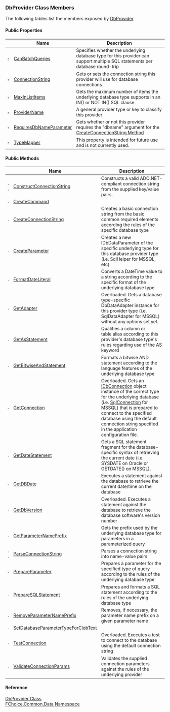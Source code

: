 ﻿### DbProvider Class Members

The following tables list the members exposed by [DbProvider](FChoice.Common~FChoice.Common.Data.DbProvider.md).

#### Public Properties

|   | Name | Description |
| --- | --- | --- |
| ![Public Property](dotnetimages/publicProperty.png) | [CanBatchQueries](FChoice.Common~FChoice.Common.Data.DbProvider~CanBatchQueries.md) | Specifies whether the underlying database type for this provider can support multiple SQL statements per database round-trip   |
| ![Public Property](dotnetimages/publicProperty.png) | [ConnectionString](FChoice.Common~FChoice.Common.Data.DbProvider~ConnectionString.md) | Gets or sets the connection string this provider will use for database connections   |
| ![Public Property](dotnetimages/publicProperty.png) | [MaxInListItems](FChoice.Common~FChoice.Common.Data.DbProvider~MaxInListItems.md) | Gets the maximum number of items the underlying database type supports in an IN() or NOT IN() SQL clause   |
| ![Public Property](dotnetimages/publicProperty.png) | [ProviderName](FChoice.Common~FChoice.Common.Data.DbProvider~ProviderName.md) | A general provider type or key to classify this provider   |
| ![Public Property](dotnetimages/publicProperty.png) | [RequiresDbNameParameter](FChoice.Common~FChoice.Common.Data.DbProvider~RequiresDbNameParameter.md) | Gets whether or not this provider requires the "dbname" argument for the [CreateConnectionString Method](FChoice.Common~FChoice.Common.Data.DbProvider~CreateConnectionString.md)   |
| ![Public Property](dotnetimages/publicProperty.png) | [TypeMapper](FChoice.Common~FChoice.Common.Data.DbProvider~TypeMapper.md) | This property is intended for future use and is not currently used.   |

#### Public Methods

|   | Name | Description |
| --- | --- | --- |
| ![Public Method](dotnetimages/publicMethod.png)![static (Shared in Visual Basic)](dotnetimages/static.png) | [ConstructConnectionString](FChoice.Common~FChoice.Common.Data.DbProvider~ConstructConnectionString.md) | Constructs a valid ADO.NET-compliant connection string from the supplied key/value pairs.   |
| ![Public Method](dotnetimages/publicMethod.png) | [CreateCommand](FChoice.Common~FChoice.Common.Data.DbProvider~CreateCommand.md) |   |
| ![Public Method](dotnetimages/publicMethod.png) | [CreateConnectionString](FChoice.Common~FChoice.Common.Data.DbProvider~CreateConnectionString.md) | Creates a basic connection string from the basic common required elements according the rules of the specific database type   |
| ![Public Method](dotnetimages/publicMethod.png) | [CreateParameter](FChoice.Common~FChoice.Common.Data.DbProvider~CreateParameter.md) | Creates a new IDbDataParameter of the specific underlying type for this database provider type (i.e. SqlHelper for MSSQL, etc)   |
| ![Public Method](dotnetimages/publicMethod.png) | [FormatDateLiteral](FChoice.Common~FChoice.Common.Data.DbProvider~FormatDateLiteral.md) | Converts a DateTime value to a string according to the specific format of the underlying database type   |
| ![Public Method](dotnetimages/publicMethod.png) | [GetAdapter](FChoice.Common~FChoice.Common.Data.DbProvider~GetAdapter.md) | Overloaded. Gets a database type-specific DbDataAdapter instance for this provider type (i.e. SqlDataAdapter for MSSQL) without any options set yet.   |
| ![Public Method](dotnetimages/publicMethod.png) | [GetAsStatement](FChoice.Common~FChoice.Common.Data.DbProvider~GetAsStatement.md) | Qualifies a column or table alias according to this provider's database type's rules regarding use of the AS keyword   |
| ![Public Method](dotnetimages/publicMethod.png) | [GetBitwiseAndStatement](FChoice.Common~FChoice.Common.Data.DbProvider~GetBitwiseAndStatement.md) | Formats a bitwise AND statement according to the language features of the underlying database type   |
| ![Public Method](dotnetimages/publicMethod.png) | [GetConnection](FChoice.Common~FChoice.Common.Data.DbProvider~GetConnection.md) | Overloaded. Gets an [IDbConnection](ms-help://MS.NETFrameworkSDKv1.1/cpref/html/frlrfSystemDataIDbConnectionClassTopic.htm) object instance of the correct type for the underlying database (i.e. [SqlConnection](ms-help://MS.NETFrameworkSDKv1.1/cpref/html/frlrfSystemDataSqlClientSqlConnectionClassTopic.htm) for MSSQL) that is prepared to connect to the specified database using the default connection string specified in the application configuration file.   |
| ![Public Method](dotnetimages/publicMethod.png) | [GetDateStatement](FChoice.Common~FChoice.Common.Data.DbProvider~GetDateStatement.md) | Gets a SQL statement fragment for the database-specific syntax of retrieving the current date (i.e. SYSDATE on Oracle or GETDATE() on MSSQL).   |
| ![Public Method](dotnetimages/publicMethod.png) | [GetDBDate](FChoice.Common~FChoice.Common.Data.DbProvider~GetDBDate.md) | Executes a statement against the database to retrieve the current date/time on the database   |
| ![Public Method](dotnetimages/publicMethod.png) | [GetDbVersion](FChoice.Common~FChoice.Common.Data.DbProvider~GetDbVersion.md) | Overloaded. Executes a statement against the database to retrieve the database software's version number   |
| ![Public Method](dotnetimages/publicMethod.png) | [GetParameterNamePrefix](FChoice.Common~FChoice.Common.Data.DbProvider~GetParameterNamePrefix.md) | Gets the prefix used by the underlying database type for parameters in a parameterized query   |
| ![Public Method](dotnetimages/publicMethod.png)![static (Shared in Visual Basic)](dotnetimages/static.png) | [ParseConnectionString](FChoice.Common~FChoice.Common.Data.DbProvider~ParseConnectionString.md) | Parses a connection string into name-value pairs   |
| ![Public Method](dotnetimages/publicMethod.png) | [PrepareParameter](FChoice.Common~FChoice.Common.Data.DbProvider~PrepareParameter.md) | Prepares a parameter for the specified type of query according to the rules of the underlying database type   |
| ![Public Method](dotnetimages/publicMethod.png) | [PrepareSQLStatement](FChoice.Common~FChoice.Common.Data.DbProvider~PrepareSQLStatement.md) | Prepares and formats a SQL statement according to the rules of the underlying database type   |
| ![Public Method](dotnetimages/publicMethod.png) | [RemoveParameterNamePrefix](FChoice.Common~FChoice.Common.Data.DbProvider~RemoveParameterNamePrefix.md) | Removes, if necessary, the parameter name prefix on a given parameter name   |
| ![Public Method](dotnetimages/publicMethod.png) | [SetDatabaseParameterTypeForClobText](FChoice.Common~FChoice.Common.Data.DbProvider~SetDatabaseParameterTypeForClobText.md) |   |
| ![Public Method](dotnetimages/publicMethod.png) | [TestConnection](FChoice.Common~FChoice.Common.Data.DbProvider~TestConnection.md) | Overloaded. Executes a test to connect to the database using the default connection string   |
| ![Public Method](dotnetimages/publicMethod.png) | [ValidateConnectionParams](FChoice.Common~FChoice.Common.Data.DbProvider~ValidateConnectionParams.md) | Validates the supplied connection parameters against the rules of the underlying provider   |

#### Reference

[DbProvider Class](FChoice.Common~FChoice.Common.Data.DbProvider.md)  
[FChoice.Common.Data Namespace](FChoice.Common~FChoice.Common.Data_namespace.md)